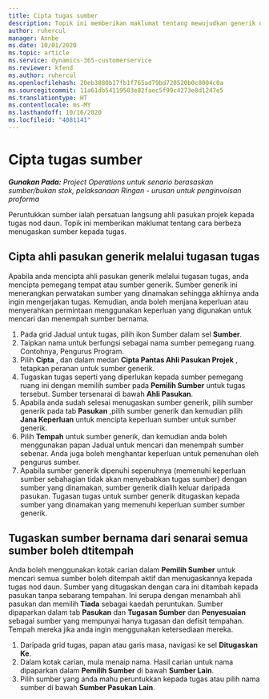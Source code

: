 ```yaml
---
title: Cipta tugas sumber
description: Topik ini memberikan maklumat tentang mewujudkan generik dan menamakan tugas sumber.
author: ruhercul
manager: Annbe
ms.date: 10/01/2020
ms.topic: article
ms.service: dynamics-365-customerservice
ms.reviewer: kfend
ms.author: ruhercul
ms.openlocfilehash: 20eb3880b17fb1f765ad79bd720520b0c8004c0a
ms.sourcegitcommit: 11a61db54119503e82faec5f99c4273e8d1247e5
ms.translationtype: HT
ms.contentlocale: ms-MY
ms.lasthandoff: 10/16/2020
ms.locfileid: "4081141"
---
```

# <a name="create-resource-assignments"></a>Cipta tugas sumber

_**Gunakan Pada:** Project Operations untuk senario berasaskan sumber/bukan stok, pelaksanaan Ringan - urusan untuk penginvoisan proforma_


Peruntukkan sumber ialah persatuan langsung ahli pasukan projek kepada tugas nod daun. Topik ini memberikan maklumat tentang cara berbeza menugaskan sumber kepada tugas.

## <a name="create-a-generic-team-member-through-task-assignment"></a>Cipta ahli pasukan generik melalui tugasan tugas


Apabila anda mencipta ahli pasukan generik melalui tugasan tugas, anda mencipta pemegang tempat atau sumber generik. Sumber generik ini menerangkan perwatakan sumber yang dinamakan sehingga akhirnya anda ingin mengerjakan tugas. Kemudian, anda boleh menjana keperluan atau menyerahkan permintaan menggunakan keperluan yang digunakan untuk mencari dan menempah sumber bernama.

1. Pada grid Jadual untuk tugas, pilih ikon Sumber dalam sel **Sumber**.
2. Taipkan nama untuk berfungsi sebagai nama sumber pemegang ruang. Contohnya, Pengurus Program.
3. Pilih **Cipta** , dan dalam medan **Cipta Pantas Ahli Pasukan Projek** , tetapkan peranan untuk sumber generik.
4. Tugaskan tugas seperti yang diperlukan kepada sumber pemegang ruang ini dengan memilih sumber pada **Pemilih Sumber** untuk tugas tersebut. Sumber tersenarai di bawah **Ahli Pasukan**.
5. Apabila anda sudah selesai menugaskan sumber generik, pilih sumber generik pada tab **Pasukan** ,pilih sumber generik dan kemudian pilih **Jana Keperluan** untuk mencipta keperluan sumber untuk sumber generik.
6. Pilih **Tempah** untuk sumber generik, dan kemudian anda boleh menggunakan papan Jadual untuk mencari dan menempah sumber sebenar. Anda juga boleh menghantar keperluan untuk pemenuhan oleh pengurus sumber.
7. Apabila sumber generik dipenuhi sepenuhnya (memenuhi keperluan sumber sebahagian tidak akan menyebabkan tugas sumber) dengan sumber yang dinamakan, sumber generik dialih keluar daripada pasukan. Tugasan tugas untuk sumber generik ditugaskan kepada sumber yang dinamakan yang memenuhi keperluan sumber sumber generik.

## <a name="assign-a-named-resource-from-the-list-of-all-bookable-resources"></a>Tugaskan sumber bernama dari senarai semua sumber boleh dtitempah

Anda boleh menggunakan kotak carian dalam **Pemilih Sumber** untuk mencari semua sumber boleh ditempah aktif dan menugaskannya kepada tugas nod daun. Sumber yang ditugaskan dengan cara ini ditambah kepada pasukan tanpa sebarang tempahan. Ini serupa dengan menambah ahli pasukan dan memilih **Tiada** sebagai kaedah peruntukan. Sumber dipaparkan dalam tab **Pasukan** dan **Tugasan Sumber** dan **Penyesuaian** sebagai sumber yang mempunyai hanya tugasan dan defisit tempahan. Tempah mereka jika anda ingin menggunakan ketersediaan mereka.

1. Daripada grid tugas, papan atau garis masa, navigasi ke sel **Ditugaskan Ke**.
2. Dalam kotak carian, mula menaip nama. Hasil carian untuk nama dipaparkan dalam **Pemilih Sumber** di bawah **Sumber Lain**.
3. Pilih sumber yang anda mahu peruntukkan kepada tugas atau pilih nama sumber di bawah **Sumber Pasukan Lain**.
